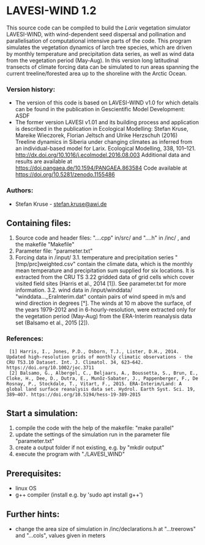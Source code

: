 # LAVESI-WIND 1.2
This source code can be compiled to build the <i>Larix</i> vegetation simulator LAVESI-WIND, with wind-dependent seed dispersal and pollination and parallelisation of computational intensive parts of the code. This program simulates the vegetation dynamics of larch tree species, which are driven by monthly temperature and precipitation data series, as well as wind data from the vegetation period (May-Aug). In this version long latitudinal transects of climate forcing data can be simulated to run areas spanning the current treeline/forested area up to the shoreline with the Arctic Ocean. 

### Version history:
- The version of this code is based on LAVESI-WIND v1.0 for which details can be found in the publication in Gescientific Model Development: ASDF
- The former version LAVESI v1.01 and its building process and application is described in the publication in Ecological Modelling: Stefan Kruse, Mareike Wieczorek, Florian Jeltsch and Ulrike Herzschuh (2016) Treeline dynamics in Siberia under changing climates as inferred from an individual-based model for Larix. Ecological Modelling, 338, 101–121. http://dx.doi.org/10.1016/j.ecolmodel.2016.08.003 Additional data and results are available at https://doi.pangaea.de/10.1594/PANGAEA.863584 Code available at https://doi.org/10.5281/zenodo.1155486
 
### Authors:
- Stefan Kruse - stefan.kruse@awi.de

## Containing files:
1. Source code and header files: "....cpp" in/src/ and "....h" in /inc/ , and the makefile "Makefile"
2. Parameter file: "parameter.txt"
3. Forcing data in /input/
3.1. temperature and precipitation series
		"[tmp/prc]weighted.csv" contain the climate data, which is the monthly mean temperature and precipitation sum supplied for six locations. It is extracted from the CRU TS 3.22 gridded data of grid cells which cover visited field sites (Harris et al., 2014 [1]). See parameter.txt for more information.
3.2. wind data in /input/winddata/
		"winddata..._EraInterim.dat" contain pairs of wind speed in m/s and wind direction in degrees [°]. The winds at 10 m above the surface, of the years 1979-2012 and in 6-hourly-resolution, were extracted only for the vegetation period (May-Aug) from the ERA-Interim reanalysis data set (Balsamo et al., 2015 [2]).

### References:
	 [1] Harris, I., Jones, P.D., Osborn, T.J., Lister, D.H., 2014. Updated high-resolution grids of monthly climatic observations - the CRU TS3.10 Dataset. Int. J. Climatol. 34, 623–642. https://doi.org/10.1002/joc.3711
	 [2] Balsamo, G., Albergel, C., Beljaars, A., Boussetta, S., Brun, E., Cloke, H., Dee, D., Dutra, E., Munõz-Sabater, J., Pappenberger, F., De Rosnay, P., Stockdale, T., Vitart, F., 2015. ERA-Interim/Land: A global land surface reanalysis data set. Hydrol. Earth Syst. Sci. 19, 389–407. https://doi.org/10.5194/hess-19-389-2015
			
## Start a simulation:
1. compile the code with the help of the makefile: "make parallel"
2. update the settings of the simulation run in the parameter file "parameter.txt"
3. create a output folder if not existing, e.g. by "mkdir output"
3. execute the program with "./LAVESI_WIND"

## Prerequisites:
- linux OS
- g++ compiler (install e.g. by 'sudo apt install g++')

## Further hints: 
- change the area size of simulation in /inc/declarations.h at "...treerows" and "...cols", values given in meters

